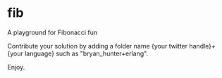 # fib
A playground for Fibonacci fun

Contribute your solution by adding a folder name {your twitter handle}+{your language} such as "bryan_hunter+erlang".

Enjoy.
